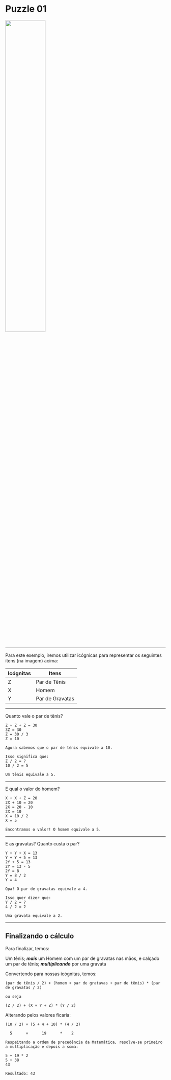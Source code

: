# Puzzle 01

<img src="https://github.com/CleitonBrito/Logica/blob/master/Puzze_01/puzzle01.jfif" width="50%">

----

Para este exemplo, iremos utilizar icógnicas para representar os seguintes itens (na imagem) acima:

Icógnitas | Itens
----------|--------------
Z         | Par de Tênis
X         | Homem
Y         | Par de Gravatas

----

Quanto vale o par de tênis?

````
Z + Z + Z = 30
3Z = 30
Z = 30 / 3
Z = 10

Agora sabemos que o par de tênis equivale a 10.

Isso significa que: 
Z / 2 = ?
10 / 2 = 5

Um tênis equivale a 5.
````
----

E qual o valor do homem?

````
X + X + Z = 20
2X + 10 = 20
2X = 20 - 10
2X = 10
X = 10 / 2
X = 5

Encontramos o valor! O homem equivale a 5.
````

----

E as gravatas? Quanto custa o par?

````
Y + Y + X = 13
Y + Y + 5 = 13
2Y + 5 = 13
2Y = 13 - 5
2Y = 8
Y = 8 / 2
Y = 4

Opa! O par de gravatas equivale a 4.

Isso quer dizer que:
Y / 2 = ?
4 / 2 = 2

Uma gravata equivale a 2.
````

----
## Finalizando o cálculo ##

Para finalizar, temos:

Um tênis; ___mais___ um Homem com um par de gravatas nas mãos, e calçado um par de tênis;  ___multiplicando___ por uma gravata

Convertendo para nossas icógnitas, temos:

````
(par de tênis / 2) + (homem + par de gratavas + par de tênis) * (par de gravatas / 2)

ou seja

(Z / 2) + (X + Y + Z) * (Y / 2)
````

Alterando pelos valores ficaria:

````
(10 / 2) + (5 + 4 + 10) * (4 / 2)

  5      +      19      *    2
  
Respeitando a ordem de precedência da Matemática, resolve-se primeiro a multiplicação e depois a soma:

5 + 19 * 2
5 + 38
43

Resultado: 43
````
